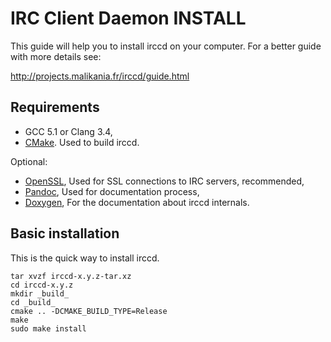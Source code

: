 IRC Client Daemon INSTALL
=========================

This guide will help you to install irccd on your computer. For a better guide
with more details see:

http://projects.malikania.fr/irccd/guide.html

Requirements
------------

  - GCC 5.1 or Clang 3.4,
  - [CMake](http://www.cmake.org). Used to build irccd.

Optional:

  - [OpenSSL](http://openssl.org), Used for SSL connections to IRC servers,
    recommended,
  - [Pandoc](http://pandoc.org), Used for documentation process,
  - [Doxygen](http://www.stack.nl/~dimitri/doxygen), For the documentation about
    irccd internals.

Basic installation
------------------

This is the quick way to install irccd.

    tar xvzf irccd-x.y.z-tar.xz
    cd irccd-x.y.z
    mkdir _build_
    cd _build_
    cmake .. -DCMAKE_BUILD_TYPE=Release
    make
    sudo make install
